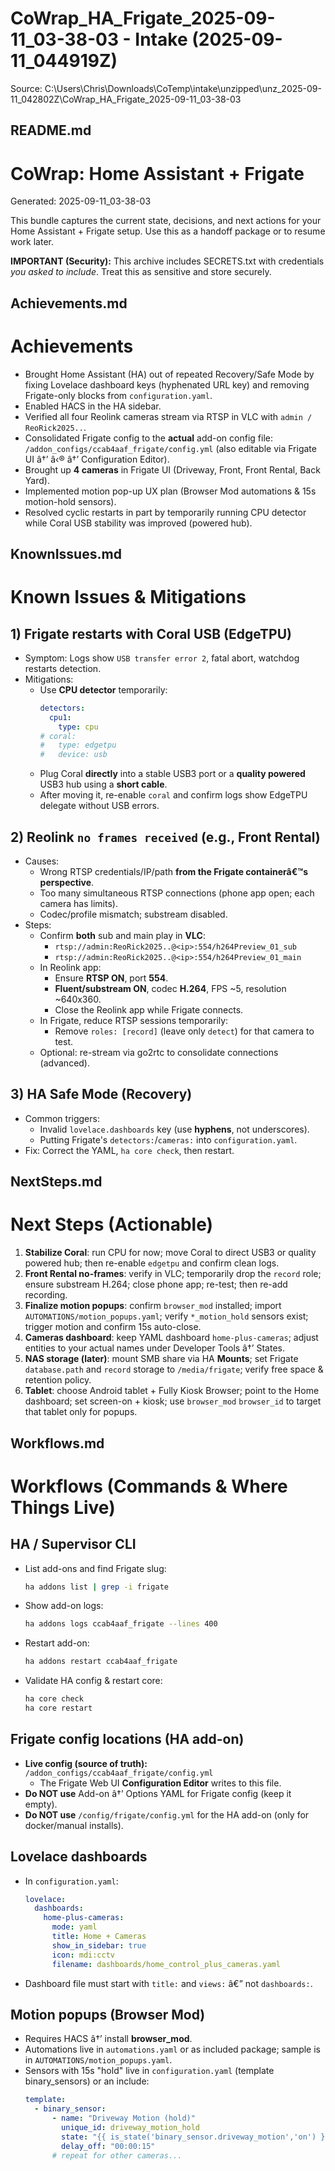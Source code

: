 ﻿# CoWrap_HA_Frigate_2025-09-11_03-38-03 - Intake (2025-09-11_044919Z)
Source: C:\Users\Chris\Downloads\CoTemp\intake\unzipped\unz_2025-09-11_042802Z\CoWrap_HA_Frigate_2025-09-11_03-38-03

## README.md
# CoWrap: Home Assistant + Frigate
Generated: 2025-09-11_03-38-03

This bundle captures the current state, decisions, and next actions for your Home Assistant + Frigate setup.
Use this as a handoff package or to resume work later.

**IMPORTANT (Security):** This archive includes SECRETS.txt with credentials _you asked to include_. Treat this as sensitive and store securely.


## Achievements.md
# Achievements

- Brought Home Assistant (HA) out of repeated Recovery/Safe Mode by fixing Lovelace dashboard keys (hyphenated URL key) and removing Frigate-only blocks from `configuration.yaml`.
- Enabled HACS in the HA sidebar.
- Verified all four Reolink cameras stream via RTSP in VLC with `admin / ReoRick2025..`.
- Consolidated Frigate config to the **actual** add-on config file: `/addon_configs/ccab4aaf_frigate/config.yml` (also editable via Frigate UI â†’ â‹® â†’ Configuration Editor).
- Brought up **4 cameras** in Frigate UI (Driveway, Front, Front Rental, Back Yard).
- Implemented motion pop-up UX plan (Browser Mod automations & 15s motion-hold sensors).
- Resolved cyclic restarts in part by temporarily running CPU detector while Coral USB stability was improved (powered hub).


## KnownIssues.md
# Known Issues & Mitigations

## 1) Frigate restarts with Coral USB (EdgeTPU)
- Symptom: Logs show `USB transfer error 2`, fatal abort, watchdog restarts detection.
- Mitigations:
  - Use **CPU detector** temporarily:
    ```yaml
    detectors:
      cpu1:
        type: cpu
    # coral:
    #   type: edgetpu
    #   device: usb
    ```
  - Plug Coral **directly** into a stable USB3 port or a **quality powered** USB3 hub using a **short cable**.
  - After moving it, re-enable `coral` and confirm logs show EdgeTPU delegate without USB errors.

## 2) Reolink `no frames received` (e.g., Front Rental)
- Causes:
  - Wrong RTSP credentials/IP/path **from the Frigate containerâ€™s perspective**.
  - Too many simultaneous RTSP connections (phone app open; each camera has limits).
  - Codec/profile mismatch; substream disabled.
- Steps:
  - Confirm **both** sub and main play in **VLC**:
    - `rtsp://admin:ReoRick2025..@<ip>:554/h264Preview_01_sub`
    - `rtsp://admin:ReoRick2025..@<ip>:554/h264Preview_01_main`
  - In Reolink app:
    - Ensure **RTSP ON**, port **554**.
    - **Fluent/substream ON**, codec **H.264**, FPS ~5, resolution ~640x360.
    - Close the Reolink app while Frigate connects.
  - In Frigate, reduce RTSP sessions temporarily:
    - Remove `roles: [record]` (leave only `detect`) for that camera to test.
  - Optional: re-stream via go2rtc to consolidate connections (advanced).

## 3) HA Safe Mode (Recovery)
- Common triggers:
  - Invalid `lovelace.dashboards` key (use **hyphens**, not underscores).
  - Putting Frigate's `detectors:`/`cameras:` into `configuration.yaml`.
- Fix: Correct the YAML, `ha core check`, then restart.


## NextSteps.md
# Next Steps (Actionable)

1. **Stabilize Coral**: run CPU for now; move Coral to direct USB3 or quality powered hub; then re-enable `edgetpu` and confirm clean logs.
2. **Front Rental no-frames**: verify in VLC; temporarily drop the `record` role; ensure substream H.264; close phone app; re-test; then re-add recording.
3. **Finalize motion popups**: confirm `browser_mod` installed; import `AUTOMATIONS/motion_popups.yaml`; verify `*_motion_hold` sensors exist; trigger motion and confirm 15s auto-close.
4. **Cameras dashboard**: keep YAML dashboard `home-plus-cameras`; adjust entities to your actual names under Developer Tools â†’ States.
5. **NAS storage (later)**: mount SMB share via HA **Mounts**; set Frigate `database.path` and `record` storage to `/media/frigate`; verify free space & retention policy.
6. **Tablet**: choose Android tablet + Fully Kiosk Browser; point to the Home dashboard; set screen-on + kiosk; use `browser_mod` `browser_id` to target that tablet only for popups.


## Workflows.md
# Workflows (Commands & Where Things Live)

## HA / Supervisor CLI
- List add-ons and find Frigate slug:
  ```bash
  ha addons list | grep -i frigate
  ```
- Show add-on logs:
  ```bash
  ha addons logs ccab4aaf_frigate --lines 400
  ```
- Restart add-on:
  ```bash
  ha addons restart ccab4aaf_frigate
  ```
- Validate HA config & restart core:
  ```bash
  ha core check
  ha core restart
  ```

## Frigate config locations (HA add-on)
- **Live config (source of truth):** `/addon_configs/ccab4aaf_frigate/config.yml`
  - The Frigate Web UI **Configuration Editor** writes to this file.
- **Do NOT use** Add-on â†’ Options YAML for Frigate config (keep it empty).
- **Do NOT use** `/config/frigate/config.yml` for the HA add-on (only for docker/manual installs).

## Lovelace dashboards
- In `configuration.yaml`:
  ```yaml
  lovelace:
    dashboards:
      home-plus-cameras:
        mode: yaml
        title: Home + Cameras
        show_in_sidebar: true
        icon: mdi:cctv
        filename: dashboards/home_control_plus_cameras.yaml
  ```
- Dashboard file must start with `title:` and `views:` â€” not `dashboards:`.

## Motion popups (Browser Mod)
- Requires HACS â†’ install **browser_mod**.
- Automations live in `automations.yaml` or as included package; sample is in `AUTOMATIONS/motion_popups.yaml`.
- Sensors with 15s "hold" live in `configuration.yaml` (template binary_sensors) or an include:
  ```yaml
  template:
    - binary_sensor:
        - name: "Driveway Motion (hold)"
          unique_id: driveway_motion_hold
          state: "{{ is_state('binary_sensor.driveway_motion','on') }}"
          delay_off: "00:00:15"
        # repeat for other cameras...
  ```


